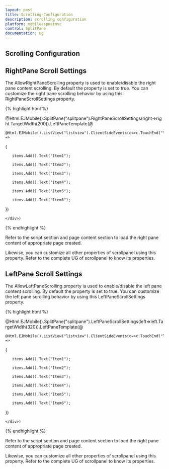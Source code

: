 ```yaml
---
layout: post
title: Scrolling-Configuration
description: scrolling configuration
platform: mobileaspnetmvc
control: SplitPane
documentation: ug
---
```


## Scrolling Configuration

## RightPane Scroll Settings

The AllowRightPaneScrolling property is used to enable/disable the right pane content scrolling. By default the property is set to true. You can customize the right pane scrolling behavior by using this RightPaneScrollSettings property. 

{% highlight html %}

@Html.EJMobile().SplitPane("splitpane").RightPaneScrollSettings(right=>right.TargetWidth(200)).LeftPaneTemplate(@<div>

    @Html.EJMobile().ListView("listview").ClientSideEvents(c=>c.TouchEnd("loadContent")).ShowHeader(false).Items(items =>

   {

       items.Add().Text("Item1");

       items.Add().Text("Item2");

       items.Add().Text("Item3");

       items.Add().Text("Item4");

       items.Add().Text("Item5");

       items.Add().Text("Item6");

   })

    </div>)            



{% endhighlight %}

Refer to the script section and page content section to load the right pane content of appropriate page created.

Likewise, you can customize all other properties of scrollpanel using this property. Refer to the complete UG of scrollpanel to know its properties.

## LeftPane Scroll Settings

The AllowLeftPaneScrolling property is used to enable/disable the left pane content scrolling. By default the property is set to true. You can customize the left pane scrolling behavior by using this LeftPaneScrollSettings property. 

{% highlight html %}

@Html.EJMobile().SplitPane("splitpane").LeftPaneScrollSettings(left=>left.TargetWidth(320)).LeftPaneTemplate(@<div>

    @Html.EJMobile().ListView("listview").ClientSideEvents(c=>c.TouchEnd("loadContent")).ShowHeader(false).Items(items =>

   {

       items.Add().Text("Item1");

       items.Add().Text("Item2");

       items.Add().Text("Item3");

       items.Add().Text("Item4");

       items.Add().Text("Item5");

       items.Add().Text("Item6");

   })

    </div>)

{% endhighlight %}

Refer to the script section and page content section to load the right pane content of appropriate page created. 

Likewise, you can customize all other properties of scrollpanel using this property. Refer to the complete UG of scrollpanel to know its properties.

